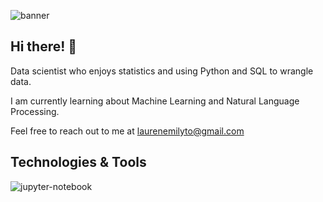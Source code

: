 ![banner](https://i.pinimg.com/originals/15/6e/83/156e835a65e03acc337469f3f6675eb0.jpg)

## Hi there! :wave: 

Data scientist who enjoys statistics and using Python and SQL to wrangle data.

I am currently learning about Machine Learning and Natural Language Processing. 

Feel free to reach out to me at laurenemilyto@gmail.com

## Technologies & Tools
![jupyter-notebook](https://i.pinimg.com/originals/5c/bf/6a/5cbf6ac2a141167f378d5fdd7ae45930.jpg)
